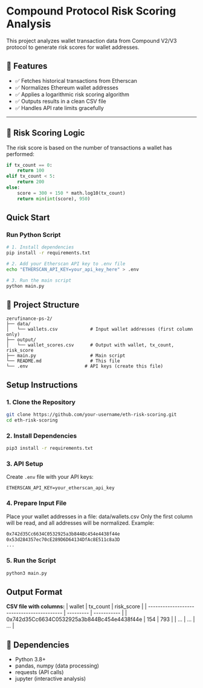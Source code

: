 # Compound Protocol Risk Scoring Analysis

This project analyzes wallet transaction data from Compound V2/V3 protocol to generate risk scores for wallet addresses.


## 📌 Features

- ✅ Fetches historical transactions from Etherscan
- ✅ Normalizes Ethereum wallet addresses
- ✅ Applies a logarithmic risk scoring algorithm
- ✅ Outputs results in a clean CSV file
- ✅ Handles API rate limits gracefully

---

## 🧠 Risk Scoring Logic

The risk score is based on the number of transactions a wallet has performed:

```python
if tx_count == 0:
    return 100
elif tx_count < 5:
    return 200
else:
    score = 300 + 150 * math.log10(tx_count)
    return min(int(score), 950)

```

## Quick Start

### Run Python Script
```bash
# 1. Install dependencies
pip install -r requirements.txt

# 2. Add your Etherscan API key to .env file
echo "ETHERSCAN_API_KEY=your_api_key_here" > .env

# 3. Run the main script
python main.py
```

## 📁 Project Structure

```
zerufinance-ps-2/
├── data/
│   └── wallets.csv            # Input wallet addresses (first column only)
├── output/
│   └── wallet_scores.csv      # Output with wallet, tx_count, risk_score
├── main.py                    # Main script
└── README.md                  # This file
└── .env                     # API keys (create this file)
```

## Setup Instructions

### 1. Clone the Repository
```bash
git clone https://github.com/your-username/eth-risk-scoring.git
cd eth-risk-scoring
```

### 2. Install Dependencies
```bash
pip3 install -r requirements.txt
```

### 3. API Setup
Create `.env` file with your API keys:
```env
ETHERSCAN_API_KEY=your_etherscan_api_key
```

### 4. Prepare Input File
Place your wallet addresses in a file: data/wallets.csv
Only the first column will be read, and all addresses will be normalized.
Example:
```bash
0x742d35Cc6634C0532925a3b844Bc454e4438f44e
0x53d284357ec70cE289D6D64134DfAc8E511c8a3D
...
```

### 5. Run the Script
```bash
python3 main.py
```
## Output Format

**CSV file with columns:**
| wallet                                     | tx\_count | risk\_score |
| ------------------------------------------ | --------- | ----------- |
| 0x742d35Cc6634C0532925a3b844Bc454e4438f44e | 154       | 793         |
| ...                                        | ...       | ...         |


## 🚨 Dependencies

- Python 3.8+
- pandas, numpy (data processing)
- requests (API calls)
- jupyter (interactive analysis)